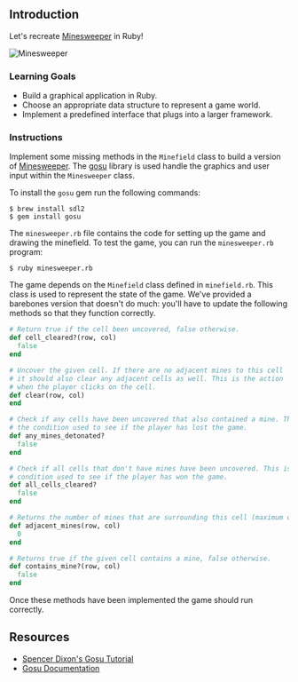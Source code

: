 ## Introduction

Let's recreate [Minesweeper][minesweeper] in Ruby!

![Minesweeper][minesweeper-screenshot]

### Learning Goals

* Build a graphical application in Ruby.
* Choose an appropriate data structure to represent a game world.
* Implement a predefined interface that plugs into a larger framework.

### Instructions

Implement some missing methods in the `Minefield` class to build a version of [Minesweeper][minesweeper]. The [gosu][gosu] library is used handle the graphics and user input within the `Minesweeper` class.

To install the `gosu` gem run the following commands:

```no-highlight
$ brew install sdl2
$ gem install gosu
```

The `minesweeper.rb` file contains the code for setting up the game and drawing the minefield. To test the game, you can run the `minesweeper.rb` program:

```no-highlight
$ ruby minesweeper.rb
```

The game depends on the `Minefield` class defined in `minefield.rb`. This class is used to represent the state of the game. We've provided a barebones version that doesn't do much: you'll have to update the following methods so that they function correctly.

```ruby
# Return true if the cell been uncovered, false otherwise.
def cell_cleared?(row, col)
  false
end

# Uncover the given cell. If there are no adjacent mines to this cell
# it should also clear any adjacent cells as well. This is the action
# when the player clicks on the cell.
def clear(row, col)
end

# Check if any cells have been uncovered that also contained a mine. This is
# the condition used to see if the player has lost the game.
def any_mines_detonated?
  false
end

# Check if all cells that don't have mines have been uncovered. This is the
# condition used to see if the player has won the game.
def all_cells_cleared?
  false
end

# Returns the number of mines that are surrounding this cell (maximum of 8).
def adjacent_mines(row, col)
  0
end

# Returns true if the given cell contains a mine, false otherwise.
def contains_mine?(row, col)
  false
end
```

Once these methods have been implemented the game should run correctly.

## Resources

* [Spencer Dixon's Gosu Tutorial](https://github.com/SpencerCDixon/Gosu-Tutorial)
* [Gosu Documentation](https://github.com/gosu/gosu/wiki/Ruby-Tutorial)

[minesweeper]: http://en.wikipedia.org/wiki/Minesweeper_(video_game)
[gosu]: http://www.libgosu.org/
[minesweeper-screenshot]: https://s3.amazonaws.com/hal-assets.launchacademy.com/minesweeper/minesweeper.png
